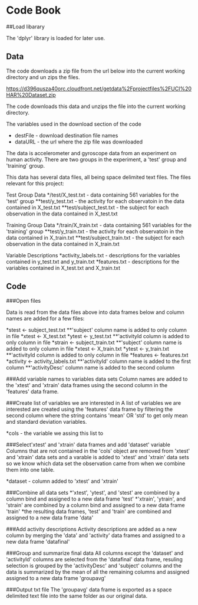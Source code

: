 # Code Book

##Load libarary

The 'dplyr' library is loaded for later use.


## Data

The code downloads a zip file from the url below into the current working directory and un zips the files.

https://d396qusza40orc.cloudfront.net/getdata%2Fprojectfiles%2FUCI%20HAR%20Dataset.zip

The code downloads this data and unzips the file into the current working directory.

The variables used in the download section of the code
* destFile - download destination file names
* dataURL - the url where the zip file was downloaded

The data is accelerometer and gyroscope data from an experiment on human activity. There are two groups in the experiment, a 'test' group and 'training' group.

This data has several data files, all being space delimited text files. The files relevant for this project:

Test Group Data
*/test/X_test.txt - data containing 561 variables for the 'test' group
**test/y_test.txt - the activity for each observatoin in the data contained in X_test.txt
**test/subject_test.txt - the subject for each observation in the data contained in X_test.txt

Training Group Data
*/train/X_train.txt - data containing 561 variables for the 'training' group
**test/y_train.txt - the activity for each observatoin in the data contained in X_train.txt
**test/subject_train.txt - the subject for each observation in the data contained in X_train.txt

Variable Descriptions
*activity_labels.txt - descriptions for the variables contained in y_test.txt and y_train.txt
*features.txt - descriptions for the variables contained in X_test.txt and X_train.txt


## Code

###Open files

Data is read from the data files above into data frames below and column names are added for a few files:

*stest <- subject_test.txt
**'subject' column name is added to only column in file
*xtest <- X_test.txt
*ytest <- y_test.txt
**'activityId column is added to only column in file
*strain <- subject_train.txt
**'subject' column name is added to only column in file
*xtest <- X_train.txt
*ytest <- y_train.txt
**'activityId column is added to only column in file
*features <- features.txt
*activity <- activity_labels.txt
**'activityId' column name is added to the first column
**'activityDesc' column name is added to the second column

###Add variable names to variables data sets
Column names are added to the 'xtest' and 'xtrain' data frames using the second column in the 'features' data frame.

###Create list of variables we are interested in
A list of variables we are interested are created using the 'features' data frame by filtering the second column 
where the string contains 'mean' OR 'std' to get only mean and standard deviation variables.

*cols - the variable we assing this list to

###Select'xtest' and 'xtrain' data frames and add 'dataset' variable 
Columns that are not contained in the 'cols' object are removed from 'xtest' and 'xtrain' data sets 
and a varable is added to 'xtest' and 'xtrain' data sets so we know which data set the observation came from 
when we combine them into one table.

*dataset - column added to 'xtest' and 'xtrain'


###Combine all data sets 
*'xtest', 'ytest', and 'stest' are combined by a column bind and assigned to a new data frame 'test'
*'xtrain', 'ytrain', and 'strain' are combined by a column bind and assigned to a new data frame 'train'
*the resulting data frames, 'test' and 'train' are combined and assigned to a new data frame 'data'

###Add activity descriptions
Activity descriptions are added as a new column by merging the 'data' and 'activity' data frames and assigned to a 
new data frame 'datafinal'

###Group and summarize final data
All columns except the 'dataset' and 'activityId' columns are selected from the 'datafinal' data frame, resuling selection
is grouped by the 'activityDesc' and 'subject' columns and the data is summarized by the mean of all the remaining columns
and assigned assigned to a new data frame 'groupavg'


###Output txt file
The 'groupavg' data frame is exported as a space delimited text file into the same folder as our original data.